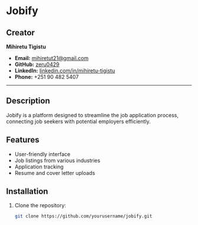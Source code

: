 # Jobify

## Creator

**Mihiretu Tigistu**

- **Email:** [mihiretut21@gmail.com](mailto:mihiretut21@gmail.com)
- **GitHub:** [zeru0429](https://github.com/zeru0429)
- **LinkedIn:** [linkedin.com/in/mihiretu-tigistu](https://www.linkedin.com/in/mihiretu-tigistu/)
- **Phone:** +251 90 482 5407

---

## Description

Jobify is a platform designed to streamline the job application process, connecting job seekers with potential employers efficiently.

## Features

- User-friendly interface
- Job listings from various industries
- Application tracking
- Resume and cover letter uploads

## Installation

1. Clone the repository:
   ```bash
   git clone https://github.com/yourusername/jobify.git
   ```
